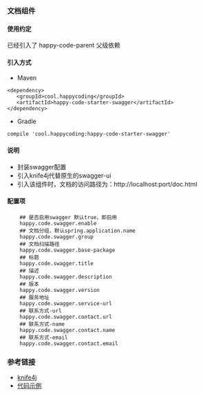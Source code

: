 ### 文档组件
#### 使用约定

已经引入了 happy-code-parent 父级依赖

#### 引入方式

- Maven

```
<dependency>
   <groupId>cool.happycoding</groupId>
   <artifactId>happy-code-starter-swagger</artifactId>
</dependency>
```    

- Gradle

```
compile 'cool.happycoding:happy-code-starter-swagger'
```

#### 说明
- 封装swagger配置
- 引入knife4j代替原生的swagger-ui
- 引入该组件时，文档的访问路径为：http://localhost:port/doc.html

#### 配置项

```
    ## 是否启用swagger 默认true，即启用
    happy.code.swagger.enable
    ## 文档分组，默认spring.application.name
    happy.code.swagger.group
    ## 文档扫描路径
    happy.code.swagger.base-package
    ## 标题
    happy.code.swagger.title
    ## 描述
    happy.code.swagger.description
    ## 版本
    happy.code.swagger.version
    ## 服务地址
    happy.code.swagger.service-url
    ## 联系方式-url
    happy.code.swagger.contact.url
    ## 联系方式-name
    happy.code.swagger.contact.name
    ## 联系方式-email
    happy.code.swagger.contact.email
```


### 参考链接
- [knife4j](https://gitee.com/xiaoym/knife4j)
- [代码示例](https://github.com/happy-coding-cool/happy-code-samples/tree/main/happy-code-starter-swagger-sample)
